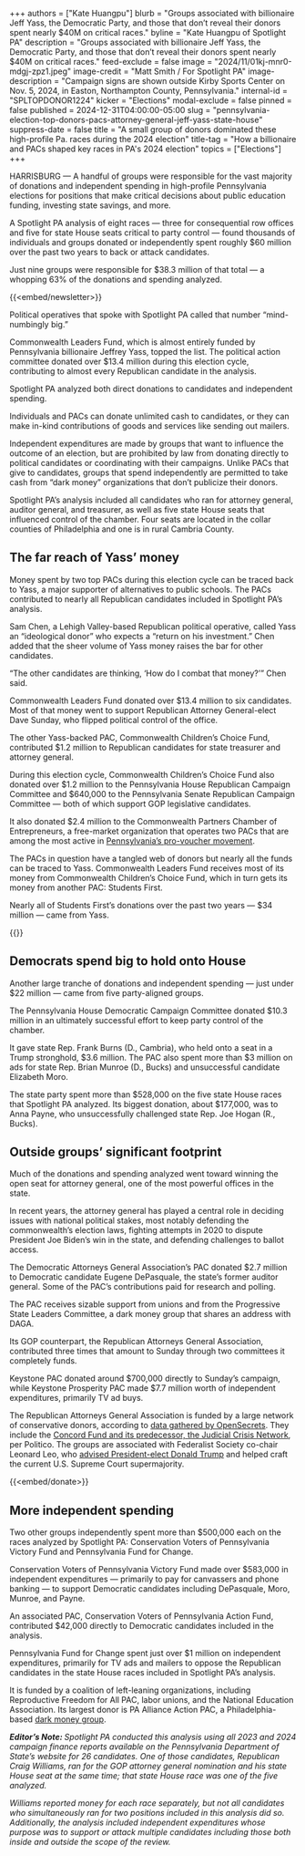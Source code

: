 +++
authors = ["Kate Huangpu"]
blurb = "Groups associated with billionaire Jeff Yass, the Democratic Party, and those that don’t reveal their donors spent nearly $40M on critical races."
byline = "Kate Huangpu of Spotlight PA"
description = "Groups associated with billionaire Jeff Yass, the Democratic Party, and those that don’t reveal their donors spent nearly $40M on critical races."
feed-exclude = false
image = "2024/11/01kj-mnr0-mdgj-zpz1.jpeg"
image-credit = "Matt Smith / For Spotlight PA"
image-description = "Campaign signs are shown outside Kirby Sports Center on Nov. 5, 2024, in Easton, Northampton County, Pennsylvania."
internal-id = "SPLTOPDONOR1224"
kicker = "Elections"
modal-exclude = false
pinned = false
published = 2024-12-31T04:00:00-05:00
slug = "pennsylvania-election-top-donors-pacs-attorney-general-jeff-yass-state-house"
suppress-date = false
title = "A small group of donors dominated these high-profile Pa. races during the 2024 election"
title-tag = "How a billionaire and PACs shaped key races in PA's 2024 election"
topics = ["Elections"]
+++

HARRISBURG —&nbsp;A handful of groups were responsible for the vast majority of donations and independent spending in high-profile Pennsylvania elections for positions that make critical decisions about public education funding, investing state savings, and more.<strong></strong>

A Spotlight PA analysis of eight races — three for consequential row offices and five for state House seats critical to party control — found thousands of individuals and groups donated or independently spent roughly $60 million over the past two years to back or attack candidates.

Just nine groups were responsible for $38.3 million of that total — a whopping 63% of the donations and spending analyzed.

{{<embed/newsletter>}}

Political operatives that spoke with Spotlight PA called that number “mind-numbingly big.”

Commonwealth Leaders Fund, which is almost entirely funded by Pennsylvania billionaire Jeffrey Yass, topped the list. The political action committee donated over $13.4 million during this election cycle, contributing to almost every Republican candidate in the analysis.

Spotlight PA analyzed both direct donations to candidates and independent spending.

Individuals and PACs can donate unlimited cash to candidates, or they can make in-kind contributions of goods and services like sending out mailers.

Independent expenditures are made by groups that want to influence the outcome of an election, but are prohibited by law from donating directly to political candidates or coordinating with their campaigns. Unlike PACs that give to candidates, groups that spend independently are permitted to take cash from “dark money” organizations that don’t publicize their donors.

Spotlight PA’s analysis included all candidates who ran for attorney general, auditor general, and treasurer, as well as five state House seats that influenced control of the chamber. Four seats are located in the collar counties of Philadelphia and one is in rural Cambria County.

## The far reach of Yass’ money

Money spent by two top PACs during this election cycle can be traced back to Yass, a major supporter of alternatives to public schools. The PACs contributed to nearly all Republican candidates included in Spotlight PA’s analysis.

Sam Chen, a Lehigh Valley-based Republican political operative, called Yass an “ideological donor” who expects a “return on his investment.” Chen added that the sheer volume of Yass money raises the bar for other candidates.

“The other candidates are thinking, ‘How do I combat that money?’” Chen said.

Commonwealth Leaders Fund donated over $13.4 million to six candidates. Most of that money went to support Republican Attorney General-elect Dave Sunday, who flipped political control of the office.

The other Yass-backed PAC, Commonwealth Children’s Choice Fund, contributed $1.2 million to Republican candidates for state treasurer and attorney general.

During this election cycle, Commonwealth Children’s Choice Fund also donated over $1.2 million to the Pennsylvania House Republican Campaign Committee and $640,000 to the Pennsylvania Senate Republican Campaign Committee — both of which support GOP legislative candidates.

It also donated $2.4 million to the Commonwealth Partners Chamber of Entrepreneurs, a free-market organization that operates two PACs that are among the most active in <a href="https://www.spotlightpa.org/news/2024/07/josh-shapiro-vice-president-school-choice-voucher/">Pennsylvania’s pro-voucher movement</a>.

The PACs in question have a tangled web of donors but nearly all the funds can be traced to Yass. Commonwealth Leaders Fund receives most of its money from Commonwealth Children’s Choice Fund, which in turn gets its money from another PAC: Students First.

Nearly all of Students First’s donations over the past two years — $34 million — came from Yass.

{{<flourish src="visualisation/20924153" >}}

## Democrats spend big to hold onto House

Another large tranche of donations and independent spending — just under $22 million — came from five party-aligned groups.

The Pennsylvania House Democratic Campaign Committee donated $10.3 million in an ultimately successful effort to keep party control of the chamber.

It gave state Rep. Frank Burns (D., Cambria), who held onto a seat in a Trump stronghold, $3.6 million. The PAC also spent more than $3 million on ads for state Rep. Brian Munroe (D., Bucks) and unsuccessful candidate Elizabeth Moro.

The state party spent more than $528,000 on the five state House races that Spotlight PA analyzed. Its biggest donation, about $177,000, was to Anna Payne, who unsuccessfully challenged state Rep. Joe Hogan (R., Bucks).

## Outside groups’ significant footprint

Much of the donations and spending analyzed went toward winning the open seat for attorney general, one of the most powerful offices in the state.

In recent years, the attorney general has played a central role in deciding issues with national political stakes, most notably defending the commonwealth’s election laws, fighting attempts in 2020 to dispute President Joe Biden’s win in the state, and defending challenges to ballot access.

The Democratic Attorneys General Association’s PAC donated $2.7 million to Democratic candidate Eugene DePasquale, the state’s former auditor general. Some of the PAC’s contributions paid for research and polling.

The PAC receives sizable support from unions and from the Progressive State Leaders Committee, a dark money group that shares an address with DAGA.

Its GOP counterpart, the Republican Attorneys General Association, contributed three times that amount to Sunday through two committees it completely funds.

Keystone PAC donated around $700,000 directly to Sunday’s campaign, while Keystone Prosperity PAC made $7.7 million worth of independent expenditures, primarily TV ad buys.

The Republican Attorneys General Association is funded by a large network of conservative donors, according to <a href="https://www.opensecrets.org/527s/527cmtedetail_contribs.php?cycle=2022&amp;ein=464501717">data gathered by OpenSecrets</a>. They include the <a href="https://www.politico.com/news/2024/03/23/brian-schwalb-leonard-leo-investigation-00148385">Concord Fund and its predecessor, the Judicial Crisis Network</a>, per Politico. The groups are associated with Federalist Society co-chair Leonard Leo, who <a href="https://www.npr.org/2024/11/24/nx-s1-5199049/federalist-society-conservative-supreme-court">advised President-elect Donald Trump</a> and helped craft the current U.S. Supreme Court supermajority.

{{<embed/donate>}}

## More independent spending

Two other groups independently spent more than $500,000 each on the races analyzed by Spotlight PA: Conservation Voters of Pennsylvania Victory Fund and Pennsylvania Fund for Change.

Conservation Voters of Pennsylvania Victory Fund made over $583,000 in independent expenditures — primarily to pay for canvassers and phone banking — to support Democratic candidates including DePasquale, Moro, Munroe, and Payne.

An associated PAC, Conservation Voters of Pennsylvania Action Fund, contributed $42,000 directly to Democratic candidates included in the analysis.

Pennsylvania Fund for Change spent just over $1 million on independent expenditures, primarily for TV ads and mailers to oppose the Republican candidates in the state House races included in Spotlight PA’s analysis.

It is funded by a coalition of left-leaning organizations, including Reproductive Freedom for All PAC, labor unions, and the National Education Association. Its largest donor is PA Alliance Action PAC, a Philadelphia-based <a href="https://www.spotlightpa.org/news/2023/11/pennsylvania-election-results-abortion-supreme-court-spending/#:~:text=Dark%20money%20groups,Pennsylvania%20Alliance%20Action">dark money group</a>.

<strong><em>Editor’s Note: </em></strong><em>Spotlight PA conducted this analysis using all 2023 and 2024 campaign finance reports available on the Pennsylvania Department of State’s website for 26 candidates. One of those candidates, Republican Craig Williams, ran for the GOP attorney general nomination and his state House seat at the same time; that state House race was one of the five analyzed.</em>

<em>Williams reported money for each race separately, but not all candidates who simultaneously ran for two positions included in this analysis did so. Additionally, the analysis included independent expenditures whose purpose was to support or attack multiple candidates including those both inside and outside the scope of the review.</em>

